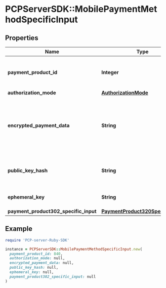 # PCPServerSDK::MobilePaymentMethodSpecificInput

## Properties

| Name | Type | Description | Notes |
| ---- | ---- | ----------- | ----- |
| **payment_product_id** | **Integer** | Payment product identifier - please check product documentation for a full overview of possible values. | [optional] |
| **authorization_mode** | [**AuthorizationMode**](AuthorizationMode.md) |  | [optional] |
| **encrypted_payment_data** | **String** | The payment data if we will do the decryption of the encrypted payment data. Typically you&#39;d use encryptedCustomerInput in the root of the create payment request to provide the encrypted payment data instead. | [optional] |
| **public_key_hash** | **String** | Public Key Hash A unique identifier to retrieve key used by Apple to encrypt information. | [optional] |
| **ephemeral_key** | **String** | Ephemeral Key A unique generated key used by Apple to encrypt data. | [optional] |
| **payment_product302_specific_input** | [**PaymentProduct320SpecificInput**](PaymentProduct320SpecificInput.md) |  | [optional] |

## Example

```ruby
require 'PCP-server-Ruby-SDK'

instance = PCPServerSDK::MobilePaymentMethodSpecificInput.new(
  payment_product_id: 840,
  authorization_mode: null,
  encrypted_payment_data: null,
  public_key_hash: null,
  ephemeral_key: null,
  payment_product302_specific_input: null
)
```

